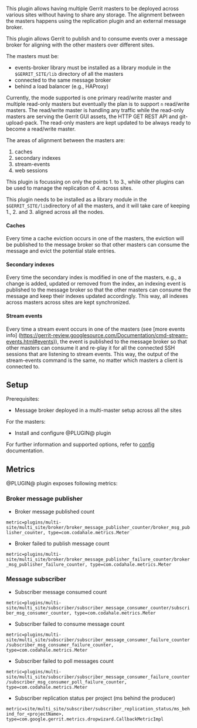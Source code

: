 This plugin allows having multiple Gerrit masters to be deployed across
various sites without having to share any storage. The alignment between
the masters happens using the replication plugin and an external message
broker.

This plugin allows Gerrit to publish and to consume events over a
message broker for aligning with the other masters over different sites.

The masters must be:

* events-broker library must be installed as a library module in the
  `$GERRIT_SITE/lib` directory of all the masters
* connected to the same message broker
* behind a load balancer (e.g., HAProxy)

Currently, the mode supported is one primary read/write master and multiple
read-only masters but eventually the plan is to support `n` read/write masters.
The read/write master is handling any traffic while the
read-only masters are serving the Gerrit GUI assets, the HTTP GET REST API and
git-upload-pack. The read-only masters are kept updated to be always
ready to become a read/write master.

The areas of alignment between the masters are:

1. caches
2. secondary indexes
3. stream-events
4. web sessions

This plugin is focussing on only the points 1. to 3., while other plugins can be
used to manage the replication of 4. across sites.

This plugin needs to be installed as a library module in the
`$GERRIT_SITE/lib`directory of all the masters, and it will take care of
keeping 1., 2. and 3. aligned across all the nodes.

#### Caches
Every time a cache eviction occurs in one of the masters, the eviction will be
published to the message broker so that other masters can consume the message
and evict the potential stale entries.

#### Secondary indexes
Every time the secondary index is modified in one of the masters, e.g., a change
is added, updated or removed from the index, an indexing event is published to the
message broker so that the other masters can consume the message and keep their indexes
updated accordingly. This way, all indexes across masters across sites are kept synchronized.

#### Stream events
Every time a stream event occurs in one of the masters (see [more events info]
(https://gerrit-review.googlesource.com/Documentation/cmd-stream-events.html#events)),
the event is published to the message broker so that other masters can consume it and
re-play it for all the connected SSH sessions that are listening to stream events.
This way, the output of the stream-events command is the same, no matter which masters a client
is connected to.


## Setup

Prerequisites:

* Message broker deployed in a multi-master setup across all the sites

For the masters:

* Install and configure @PLUGIN@ plugin

For further information and supported options, refer to [config](config.md)
documentation.

## Metrics

@PLUGIN@ plugin exposes following metrics:

### Broker message publisher
* Broker message published count

`metric=plugins/multi-site/multi_site/broker/broker_message_publisher_counter/broker_msg_publisher_counter, type=com.codahale.metrics.Meter`

* Broker failed to publish message count

`metric=plugins/multi-site/multi_site/broker/broker_message_publisher_failure_counter/broker_msg_publisher_failure_counter, type=com.codahale.metrics.Meter`

### Message subscriber
* Subscriber message consumed count

`metric=plugins/multi-site/multi_site/subscriber/subscriber_message_consumer_counter/subscriber_msg_consumer_counter, type=com.codahale.metrics.Meter`

* Subscriber failed to consume message count

`metric=plugins/multi-site/multi_site/subscriber/subscriber_message_consumer_failure_counter/subscriber_msg_consumer_failure_counter, type=com.codahale.metrics.Meter`

* Subscriber failed to poll messages count

`metric=plugins/multi-site/multi_site/subscriber/subscriber_message_consumer_failure_counter/subscriber_msg_consumer_poll_failure_counter, type=com.codahale.metrics.Meter`

* Subscriber replication status per project (ms behind the producer)

`metric=site/multi_site/subscriber/subscriber_replication_status/ms_behind_for_<projectName>, type=com.google.gerrit.metrics.dropwizard.CallbackMetricImpl`